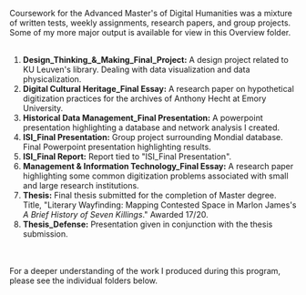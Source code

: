 Coursework for the Advanced Master's of Digital Humanities was a mixture of written tests, weekly assignments, research papers, and group projects. Some of my more major output is available for view in this Overview folder.
<br>
<br>
1. **Design_Thinking_&_Making_Final_Project:** A design project related to KU Leuven's library. Dealing with data visualization and data physicalization. <br>
2. **Digital Cultural Heritage_Final Essay:** A research paper on hypothetical digitization practices for the archives of Anthony Hecht at Emory University.<br>
3. **Historical Data Management_Final Presentation:** A powerpoint presentation highlighting a database and network analysis I created.
4. **ISI_Final Presentation:** Group project surrounding Mondial database. Final Powerpoint presentation highlighting results. <br>
5. **ISI_Final Report:** Report tied to "ISI_Final Presentation".<br>
6. **Management & Information Technology_Final Essay:** A research paper highlighting some common digitization problems associated with small and large research institutions.
7. **Thesis:** Final thesis submitted for the completion of Master degree. Title, "Literary Wayfinding: Mapping Contested Space in Marlon James's _A Brief History of Seven Killings_." Awarded 17/20.<br>
8. **Thesis_Defense:** Presentation given in conjunction with the thesis submission.
<br>
<br>
For a deeper understanding of the work I produced during this program, please see the individual folders below.
